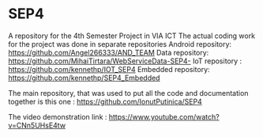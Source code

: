 # SEP4
A repository for the 4th Semester Project in VIA ICT
The actual coding work for the project was done in separate repositories
Android repository: https://github.com/Angel266333/AND_TEAM
Data repository: https://github.com/MihaiTirtara/WebServiceData-SEP4-
IoT repository : https://github.com/kennethp/IOT_SEP4
Embedded repository: https://github.com/kennethp/SEP4_Embedded

The main repository, that was used to put all the code and documentation together is this one : https://github.com/IonutPutinica/SEP4

The video demonstration link : https://www.youtube.com/watch?v=CNn5UHsE4tw
